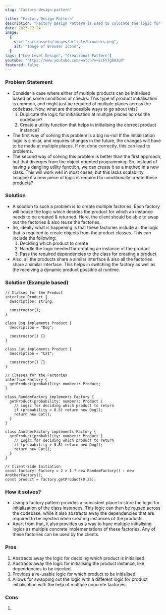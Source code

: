 ```yaml
---
slug: "factory-design-pattern"

title: "Factory Design Pattern"
description: "Factory Design Pattern is used to colocate the logic for conditional initialisation of one of the product classes."
date: 2023-12-24
image:
  {
    src: "/src/assets/images/article/browsers.png",
    alt: "Image of Browser Icons",
  }
tags: ["Low Level Design", "Creational Pattern"]
youtube: "https://www.youtube.com/watch?v=EcFVTgRHJLM"
featured: false
---
```


### Problem Statement

- Consider a case where either of multiple products can be initialised based on some conditions or checks. This type of product initialisation is common, and might just be required at multiple places across the codebase. Now, what are the possible ways to go about this?
  1.  Duplicate the logic for initialisation at multiple places across the codebase?
  2.  Create a utility function that helps in initialising the correct product instance?
- The first way of solving this problem is a big no-no! If the initialisation logic is similar, and requires changes in the future, the changes will have to be made at multiple places. If not done correctly, this can lead to problems.
- The second way of solving this problem is better than the first approach, but that diverges from the object oriented programming. So, instead of having a dangling utility function, we can create it as a method in a new class. This will work well in most cases, but this lacks scalability. Imagine if a new piece of logic is required to conditionally create these products?

### Solution

- A solution to such a problem is to create multiple factories. Each factory will house the logic which decides the product for which an instance needs to be created & returned. Here, the client should be able to swap out the factories & also reuse the factories.
- So, ideally what is happening is that these factories include all the logic that is required to create objects from the product classes. This can include the following:
  1.  Deciding which product to create
  2.  Handle the logic needed for creating an instance of the product
  3.  Pass the required dependencies to the class for creating a product
- Also, all the products share a similar interface & also all the factories share a similar interface. This helps in switching the factory as well as the receiving a dynamic product possible at runtime.

### Solution (Example based)

```tsx
// Classes for the Product
interface Product {
  description: string;

  constructor();
}

class Dog implements Product {
  description = "Dog";

  constructor() {}
}

class Cat implements Product {
  description = "Cat";

  constructor() {}
}

// Classes for the Factories
interface Factory {
  getProduct(probability: number): Product;
}

class RandomFactory implements Factory {
  getProduct(probability: number): Product {
    // Logic for deciding which product to return
    if (probability > 0.5) return new Dog();
    return new Cat();
  }
}

class AnotherFactory implements Factory {
  getProduct(probability: number): Product {
    // Logic for deciding which product to return
    if (probability > 0.8) return new Dog();
    return new Cat();
  }
}

// Client-Side Initiation
const factory: Factory = 2 > 1 ? new RandomFactory() : new AnotherFactory();
const product = factory.getProduct(0.25);
```

### How it solves?

- Using a factory pattern provides a consistent place to store the logic for initialization of the class instances. This logic can then be reused across the codebase, while it also abstracts away the dependencies that are required to be injected when creating instances of the products.
- Apart from that, it also provides us a way to have multiple initialising logics as multiple concrete implementations of these factories. Any of these factories can be used by the clients.

### Pros

1. Abstracts away the logic for deciding which product is initialised.
2. Abstracts away the logic for initialising the product instance, like dependencies to be injected.
3. Provides a re-usable logic for which product to be initialised.
4. Allows for swapping out the logic with a different logic for product initialisation with the help of multiple concrete factories.

### Cons

1.
